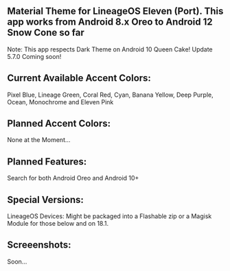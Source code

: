 Material Theme for LineageOS Eleven (Port). This app works from Android 8.x Oreo to Android 12 Snow Cone so far
---------------------------------------------------------------------------------------------------------------------
Note: This app respects Dark Theme on Android 10 Queen Cake! Update 5.7.0 Coming soon!

Current Available Accent Colors: 
---------------------------------------------------------------------------------------------------------------------
Pixel Blue, Lineage Green, Coral Red, Cyan, Banana Yellow, Deep Purple, Ocean, Monochrome and Eleven Pink

Planned Accent Colors:
---------------------------------------------------------------------------------------------------------------------
None at the Moment...


Planned Features:
---------------------------------------------------------------------------------------------------------------------
Search for both Android Oreo and Android 10+

Special Versions:
---------------------------------------------------------------------------------------------------------------------
LineageOS Devices: Might be packaged into a Flashable zip or a Magisk Module for those below and on 18.1.


Screeenshots:
---------------------------------------------------------------------------------------------------------------------
Soon...
